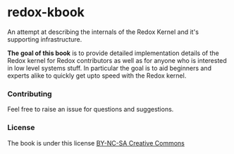 # redox-kbook

An attempt at describing the internals of the Redox Kernel and it's supporting infrastructure.

__The goal of this book__ is to provide detailed implementation details of the Redox kernel for Redox contributors as well as for anyone who is interested in low level systems stuff. In particular the goal is to aid beginners and experts alike to quickly get upto speed with the Redox kernel. 

### Contributing
Feel free to raise an issue for questions and suggestions.

### License

The book is under this license [BY-NC-SA Creative Commons](https://creativecommons.org/licenses/by-nc-sa/4.0/)
